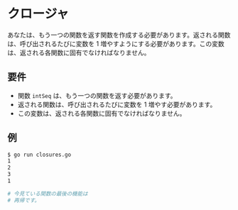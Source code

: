 # クロージャ

あなたは、もう一つの関数を返す関数を作成する必要があります。返される関数は、呼び出されるたびに変数を 1 増やすようにする必要があります。この変数は、返される各関数に固有でなければなりません。

## 要件

- 関数 `intSeq` は、もう一つの関数を返す必要があります。
- 返される関数は、呼び出されるたびに変数を 1 増やす必要があります。
- この変数は、返される各関数に固有でなければなりません。

## 例

```sh
$ go run closures.go
1
2
3
1

# 今見ている関数の最後の機能は
# 再帰です。
```
